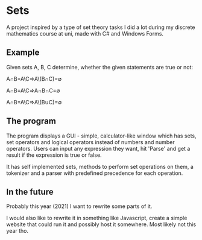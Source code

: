 # Sets
<p>A project inspired by a type of set theory tasks I did a lot during my discrete mathematics course at uni, made with C# and Windows Forms.</p>
<h2>Example</h2>
<p>Given sets A, B, C determine, whether the given statements are true or not:</p>
<p>A∩B=A\C⇒A\(B∩C)=∅</p>
<p>A∩B=A\C⇒A∩B∩C=∅</p>
<p>A∩B=A\C⇒A\(B∪C)=∅</p>
<h2>The program</h2>
<p>The program displays a GUI - simple, calculator-like window which has sets, set operators and logical operators instead of numbers and number operators. Users can input any expression they want, hit 'Parse' and get a result if the expression is true or false.</p>
<p>It has self implemented sets, methods to perform set operations on them, a tokenizer and a parser with predefined precedence for each operation.</p>
<h2>In the future</h2>
<p>Probably this year (2021) I want to rewrite some parts of it.</p>
<p>I would also like to rewrite it in something like Javascript, create a simple website that could run it and possibly host it somewhere. Most likely not this year tho.</p>
